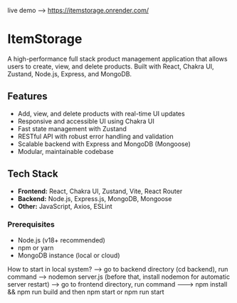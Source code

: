 live demo --> https://itemstorage.onrender.com/


# ItemStorage

A high-performance full stack product management application that allows users to create, view, and delete products. Built with React, Chakra UI, Zustand, Node.js, Express, and MongoDB.

## Features

- Add, view, and delete products with real-time UI updates
- Responsive and accessible UI using Chakra UI
- Fast state management with Zustand
- RESTful API with robust error handling and validation
- Scalable backend with Express and MongoDB (Mongoose)
- Modular, maintainable codebase

## Tech Stack

- **Frontend:** React, Chakra UI, Zustand, Vite, React Router
- **Backend:** Node.js, Express.js, MongoDB, Mongoose
- **Other:** JavaScript, Axios, ESLint


### Prerequisites

- Node.js (v18+ recommended)
- npm or yarn
- MongoDB instance (local or cloud)

How to start in local system?
--> go to backend directory (cd backend), run command --> nodemon server.js (before that, install nodemon for automatic server restart)
--> go to frontend directory, run command ---> npm install && npm run build and then npm start or npm run start


